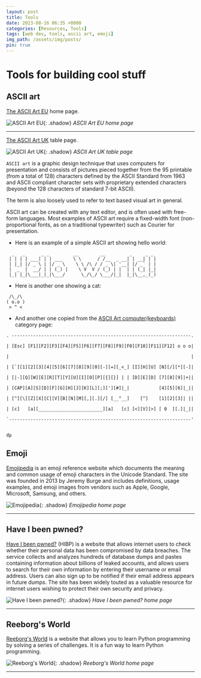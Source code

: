 ```yaml
---
layout: post
title: Tools
date: 2023-08-16 06:35 +0000
categories: [Resources, Tools]
tags: [web dev, tools, ascii art, emoji]
img_path: /assets/img/posts/
pin: true
---
```


# Tools for building cool stuff

## ASCII art

<a href="https://www.asciiart.eu/" target="_blank">The ASCII Art EU</a> home page.

![ASCII Art EU](ascii-eu.png){: .shadow}
_ASCII Art EU home page_

---

<a href="https://www.ascii.co.uk/art" target="_blank">The ASCII Art UK</a> table page.

![ASCII Art UK](ascii-uk.png){: .shadow}
_ASCII Art UK table page_

`ASCII art` is a graphic design technique that uses computers for presentation and consists of pictures pieced together from the 95 printable (from a total of 128) characters defined by the ASCII Standard from 1963 and ASCII compliant character sets with proprietary extended characters (beyond the 128 characters of standard 7-bit ASCII).

The term is also loosely used to refer to text based visual art in general.

ASCII art can be created with any text editor, and is often used with free-form languages.
Most examples of ASCII art require a fixed-width font (non-proportional fonts, as on a traditional typewriter) such as Courier for presentation.

- Here is an example of a simple ASCII art showing hello world:

```
  _   _      _ _         __        __         _     _ _
 | | | | ___| | | ___    \ \      / /__  _ __| | __| | |
 | |_| |/ _ \ | |/ _ \    \ \ /\ / / _ \| '__| |/ _` | |
 |  _  |  __/ | | (_) |    \ V  V / (_) | |  | | (_| |_|
 |_| |_|\___|_|_|\___/      \_/\_/ \___/|_|  |_|\__,_(_)
```

- Here is another one showing a cat:

```
 /\_/\
( o.o )
 > ^ <
```

- And another one copied from the <a href="https://www.asciiart.eu/computers/keyboards" target="_blank">ASCII Art computer(keyboards)</a> category page:

```
. -------------------------------------------------------------------.

| [Esc] [F1][F2][F3][F4][F5][F6][F7][F8][F9][F0][F10][F11][F12] o o o|

|                                                                    |

| [`][1][2][3][4][5][6][7][8][9][0][-][=][_<_] [I][H][U] [N][/][*][-]|

| [|-][Q][W][E][R][T][Y][U][I][O][P][{][}] | | [D][E][D] [7][8][9]|+||

| [CAP][A][S][D][F][G][H][J][K][L][;]['][#]|_|           [4][5][6]|_||

| [^][\][Z][X][C][V][B][N][M][,][.][/] [__^__]    [^]    [1][2][3]| ||

| [c]   [a][________________________][a]   [c] [<][V][>] [ 0  ][.]|_||

`--------------------------------------------------------------------'

                                                                          dp
```

## Emoji

<a href="https://emojipedia.org/" target="_blank">Emojipedia</a> is an emoji reference website which documents the meaning and common usage of emoji characters in the Unicode Standard. The site was founded in 2013 by Jeremy Burge and includes definitions, usage examples, and emoji images from vendors such as Apple, Google, Microsoft, Samsung, and others.

![Emojipedia](emojipedia.png){: .shadow}
_Emojipedia home page_

---

## Have I been pwned?

<a href="https://haveibeenpwned.com/" target="_blank">Have I been pwned?</a> (HIBP) is a website that allows internet users to check whether their personal data has been compromised by data breaches. The service collects and analyzes hundreds of database dumps and pastes containing information about billions of leaked accounts, and allows users to search for their own information by entering their username or email address. Users can also sign up to be notified if their email address appears in future dumps. The site has been widely touted as a valuable resource for internet users wishing to protect their own security and privacy.

![Have I been pwned?](haveibeenpwned.png){: .shadow}
_Have I been pwned? home page_

---

## Reeborg's World

<a href="https://reeborg.ca/reeborg.html?lang=en&mode=python&menu=worlds%2Fmenus%2Freeborg_intro_en.json&name=Alone&url=worlds%2Ftutorial_en%2Falone.json#" target="_blank">Reeborg's World</a> is a website that allows you to learn Python programming by solving a series of challenges. It is a fun way to learn Python programming.

![Reeborg's World](reeborgs-world.png){: .shadow}
_Reeborg's World home page_

---
